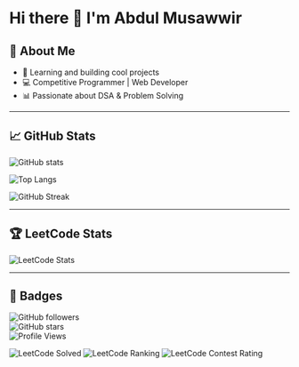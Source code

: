 # Hi there 👋 I'm Abdul Musawwir  

## 🚀 About Me  
- 🌱 Learning and building cool projects  
- 💻 Competitive Programmer | Web Developer  
- 📊 Passionate about DSA & Problem Solving  

---

## 📈 GitHub Stats  

![GitHub stats](https://github-readme-stats.vercel.app/api?username=abdulmusawwir2&show_icons=true&theme=radical)  

![Top Langs](https://github-readme-stats.vercel.app/api/top-langs/?username=abdulmusawwir2&layout=compact&theme=radical)  

![GitHub Streak](https://github-readme-streak-stats.herokuapp.com/?user=abdulmusawwir2&theme=radical)  

---

## 🏆 LeetCode Stats  

![LeetCode Stats](https://leetcard.jacoblin.cool/abdul_musawwir?theme=dark&font=Karma&ext=contest)  

---

## 🔗 Badges  

![GitHub followers](https://img.shields.io/github/followers/abdulmusawwir2?style=social)  
![GitHub stars](https://img.shields.io/github/stars/abdulmusawwir2?style=social)  
![Profile Views](https://komarev.com/ghpvc/?username=abdulmusawwir2&color=blue)  



<!-- LeetCode Badges -->
![LeetCode Solved](https://img.shields.io/badge/dynamic/json?style=for-the-badge&label=Problems%20Solved&query=solved&url=https://leetcard.jacoblin.cool/abdul_musawwir?ext=contest&color=orange)
![LeetCode Ranking](https://img.shields.io/badge/dynamic/json?style=for-the-badge&label=Ranking&query=ranking&url=https://leetcard.jacoblin.cool/abdul_musawwir?ext=contest&color=blue)
![LeetCode Contest Rating](https://img.shields.io/badge/dynamic/json?style=for-the-badge&label=Contest%20Rating&query=contest.rating&url=https://leetcard.jacoblin.cool/abdul_musawwir?ext=contest&color=yellow)

